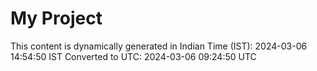 # My Project

This content is dynamically generated in Indian Time (IST): 2024-03-06 14:54:50 IST
Converted to UTC: 2024-03-06 09:24:50 UTC
